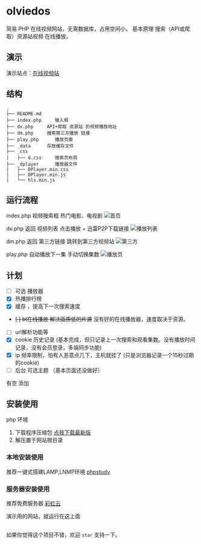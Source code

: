# olviedos
简易 PHP 在线视频网站，无需数据库，占用空间小。
基本原理 搜索（API或爬取）资源站视频 在线播放。

## 演示
   演示站点：️[在线视频站](http://jx.unkaer.cf/)

## 结构
```
.
├── README.md
├── index.php     输入框
├── dx.php     API+爬取 资源站 的视频播放地址
├── dm.php     搜索第三方播放 链接
├── play.php      播放页面
├── _data      存放缓存文件    
├── _css    
|   ├── d.css     搜索页布局
├── _dplayer      播放器文件
|   ├── DPlayer.min.css
|   ├── DPlayer.min.js
|   └── hls.min.js
```
## 运行流程
index.php
 视频搜索框  热门电影、电视剧 
![首页](https://gitee.com/unkaer/blog/raw/master/images/material/20200706101406.webp)

dx.php
返回 视频列表
点击播放  + 迅雷P2P下载链接
![播放列表](https://gitee.com/unkaer/blog/raw/master/images/material/20200706101457.webp)

dm.php
返回 第三方链接 跳转到第三方视频站
![第三方](https://gitee.com/unkaer/blog/raw/master/images/material/20200706101949.webp)

play.php
自动播放下一集  手动切换集数
![播放页](https://gitee.com/unkaer/blog/raw/master/images/material/20200706101624.webp)


## 计划
- [ ] 可选 播放器
- [x] 热播排行榜
- [x] 缓存 ，提高下一次搜索速度
- ~~[ ] bt在线播放 解决画质低的片源~~  没有好的在线播放器，速度取决于资源。
- [ ] url解析功能等
- [x] cookie 历史记录 (基本完成，但只记录上一次搜索和观看集数。没有播放时间记录，没有会员登录，多端同步功能)
- [x] ip 频率限制，怕有人恶意点几下，主机就挂了  (只是浏览器记录一个15秒过期的cookie)
- [ ] 后台 可选主题 （基本页面还没做好）

 有空 添加

## 安装使用
php 环境
1. 下载程序压缩包 [点我下载最新版](https://github.com/unkaer/olvideo/archive/master.zip)
2. 解压置于网站根目录

### 本地安装使用
推荐一键式搭建LAMP,LNMP环境
[phpstudy](https://www.unkaer.cf/phpstudy.html)

### 服务器安装使用
推荐免费服务器
[彩虹云](https://www.unkaer.cf/free.html)

演示用的网站，就运行在这上面

## 
如果你觉得这个项目不错，欢迎 `star` 支持一下。
